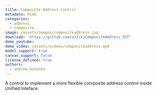 ```yaml
---
title: Composite Address Control
metadate: hide
categories:
  - address
  - composite
image: /assets/images/compositeaddress.jpg
download: 'https://github.com/a33ik/CompositeAddress_PCF'
demo_youtube:
demo_video: /assets/videos/compositeaddress.mp4
model_support: true
canvas_support: false
license_defined: true
authors:
  - andrew_butenko
---
```


A control to implement a more flexible composite address control inside Unified Inteface.
